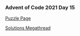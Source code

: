 ### Advent of Code 2021 Day 15

[Puzzle Page](https://adventofcode.com/2021/day/15)

[Solutions Megathread](https://www.reddit.com/r/adventofcode/comments/rgqzt5/2021_day_15_solutions/)
